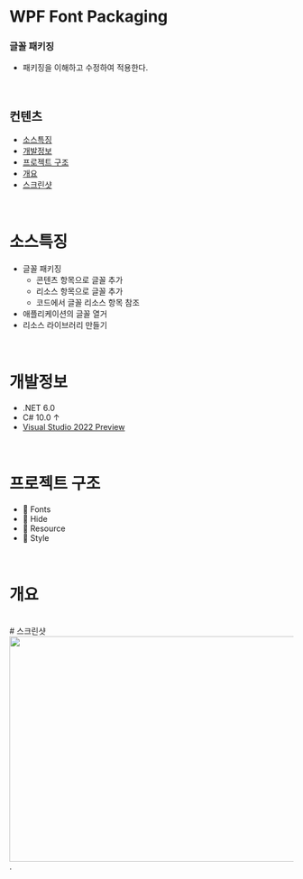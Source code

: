 # WPF Font Packaging
### 글꼴 패키징
* 패키징을 이해하고 수정하여 적용한다.
<br />    


 ## 컨텐츠
- [소스특징](#소스특징)
- [개발정보](#개발정보)
- [프로젝트 구조](#프로젝트-구조)
- [개요](#개요)
- [스크린샷](#스크린샷)             
<br />

# 소스특징  
* 글꼴 패키징     
  * 콘텐츠 항목으로 글꼴 추가
  * 리소스 항목으로 글꼴 추가
  * 코드에서 글꼴 리소스 항목 참조
* 애플리케이션의 글꼴 열거
* 리소스 라이브러리 만들기
<br />

# 개발정보
* .NET 6.0
* C# 10.0 ↑
* [Visual Studio 2022 Preview](https://visualstudio.microsoft.com/ko/vs/preview/)
<br />

# 프로젝트 구조
* 📁 Fonts
* 📁 Hide
* 📁 Resource
* 📁 Style
<br />

# 개요


<br />
# 스크린샷
<img src=https://user-images.githubusercontent.com/90036120/159855380-1c357214-b05f-449a-a43d-4ceaa9a1fcee.JPG width="750" height="400"/>.
<br />






